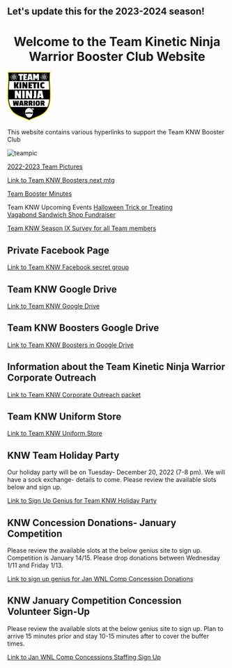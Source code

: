 ## Let's update this for the 2023-2024 season!
 <h1 style="text-align: center;"> Welcome to the Team Kinetic Ninja Warrior Booster Club Website</h1>

 ![shield](images/KNWShield.png)

This website contains various hyperlinks to support the Team KNW Booster Club

![teampic](/images/teampic2.png)


[2022-2023 Team Pictures](https://drive.google.com/drive/folders/1NZnHMO5eZLMdGTIgW_GYNp9eA2XxDsDD)  

[Link to Team KNW Boosters next mtg](https://fb.me/e/3S1GAmlZY)  

[Team Booster Minutes](https://drive.google.com/drive/folders/1fLk8T1PJbbJ22nwFFmcT3yAx_jf3ufeX)  


Team KNW Upcoming Events
[Halloween Trick or Treating](https://fb.me/e/4yTfR5ny1)  
[Vagabond Sandwich Shop Fundraiser](https://fb.me/e/1l8WbL8TV)  

[Team KNW Season IX Survey for all Team members](https://docs.google.com/forms/d/1GaR7BuQFg6xqS28WA5DC2vQzNEvF0LlTKJSGztjFp4k/viewform?edit_requested=true)  








## Private Facebook Page      
[Link to Team KNW Facebook secret group](https://www.facebook.com/groups/109194729753650)  

## Team KNW Google Drive

[Link to Team KNW Google Drive](https://drive.google.com/drive/folders/1KC2WSRts_eZhDUaEkBzACFfMzbdyReLc)  

## Team KNW Boosters Google Drive

[Link to Team KNW Boosters in Google Drive](https://drive.google.com/drive/folders/1MmUvPLPm6HmIk2jC9nYKfgZLwHSjnAR1)  

## Information about the Team Kinetic Ninja Warrior Corporate Outreach 

[Link to Team KNW Corporate Outreach packet](https://drive.google.com/file/d/1tJxYzP3iF_VTfoKhcG6CZbHd127_j2LZ/view?usp=sharing)

## Team KNW Uniform Store  
[Link to Team KNW Uniform Store](https://teamlocker.squadlocker.com/#/lockers/team-knw-uniform-store)  

## KNW Team Holiday Party  
Our holiday party will be on Tuesday- December 20, 2022 (7-8 pm). We will have a sock exchange- details to come. Please review the available slots below and sign up.

[Link to Sign Up Genius for Team KNW Holiday Party](https://www.signupgenius.com/go/10C094FA4AA22A0FA7-knwyouth)  

## KNW Concession Donations- January Competition  
Please review the available slots at the below genius site to sign up. Competition is January 14/15. Please drop donations between Wednesday 1/11 and Friday 1/13.

[Link to sign up genius for Jan WNL Comp Concession Donations](https://www.signupgenius.com/go/10C094FA4AA22A0FA7-knwconcession)  

## KNW January Competition Concession Volunteer Sign-Up  
Please review the available slots at the below genius site to sign up. Plan to arrive 15 minutes prior and stay 10-15 minutes after to cover the buffer times.

[Link to Jan WNL Comp Concessions Staffing Sign Up](https://www.signupgenius.com/go/10C094FA4AA22A0FA7-knwoctober) 




